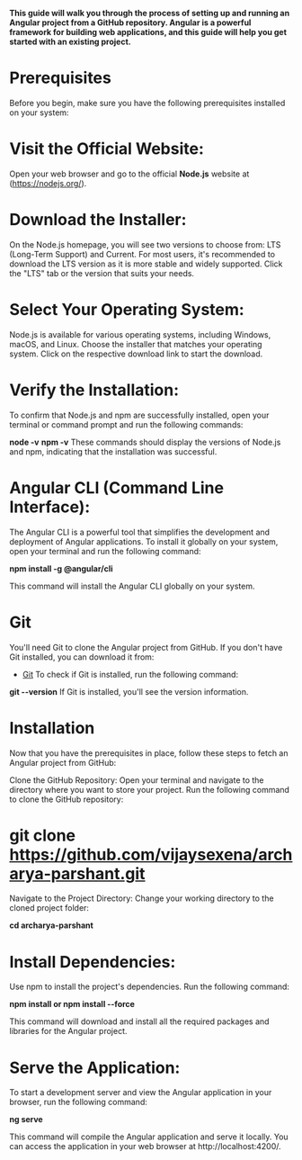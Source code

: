 **This guide will walk you through the process of setting up and running an Angular project from a GitHub repository. Angular is a powerful framework for building web applications, and this guide will help you get started with an existing project.**

# Prerequisites

Before you begin, make sure you have the following prerequisites installed on your system:

# Visit the Official Website: 
Open your web browser and go to the official **Node.js** website at (https://nodejs.org/).

# Download the Installer:

On the Node.js homepage, you will see two versions to choose from: LTS (Long-Term Support) and Current. For most users, it's recommended to download the LTS version as it is more stable and widely supported.
Click the "LTS" tab or the version that suits your needs.

# Select Your Operating System:

Node.js is available for various operating systems, including Windows, macOS, and Linux. Choose the installer that matches your operating system. Click on the respective download link to start the download.

# Verify the Installation:

To confirm that Node.js and npm are successfully installed, open your terminal or command prompt and run the following commands:

**node -v**
**npm -v**
These commands should display the versions of Node.js and npm, indicating that the installation was successful.

# Angular CLI (Command Line Interface):

The Angular CLI is a powerful tool that simplifies the development and deployment of Angular applications. To install it globally on your system, open your terminal and run the following command:

**npm install -g @angular/cli**

This command will install the Angular CLI globally on your system.

# Git

You'll need Git to clone the Angular project from GitHub. If you don't have Git installed, you can download it from:

- [Git](https://git-scm.com/download/win)
  To check if Git is installed, run the following command:

**git --version**
If Git is installed, you'll see the version information.

# Installation

Now that you have the prerequisites in place, follow these steps to fetch an Angular project from GitHub:

Clone the GitHub Repository: Open your terminal and navigate to the directory where you want to store your project. Run the following command to clone the GitHub repository:

# git clone https://github.com/vijaysexena/archarya-parshant.git

Navigate to the Project Directory: Change your working directory to the cloned project folder:

**cd archarya-parshant**

# Install Dependencies:

Use npm to install the project's dependencies. Run the following command:

**npm install or npm install --force**

This command will download and install all the required packages and libraries for the Angular project.

# Serve the Application:

To start a development server and view the Angular application in your browser, run the following command:

**ng serve**

This command will compile the Angular application and serve it locally. You can access the application in your web browser at http://localhost:4200/.
